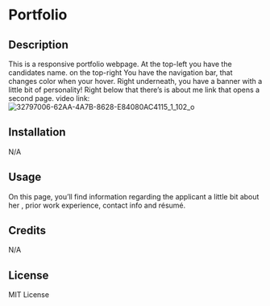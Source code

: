 # Portfolio

## Description

This is a responsive portfolio webpage.  At the top-left you have the candidates name. on the top-right You have the navigation bar, that changes color when your hover. Right underneath, you have a banner with a little bit of personality! Right below that there’s is about me link that opens a second page. 
video link:  ![32797006-62AA-4A7B-8628-E84080AC4115_1_102_o](https://user-images.githubusercontent.com/128755872/230650956-f8581918-7aa9-4eae-9ce9-2b5f2f70d877.jpeg)

## Installation

N/A

## Usage

On this page, you’ll find information regarding  the applicant a little bit about her , prior work experience, contact info and résumé.

## Credits

N/A
## License
MIT License